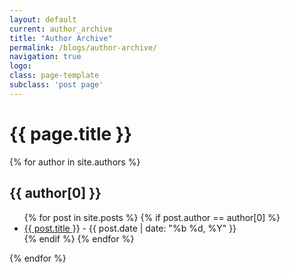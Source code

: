 ```yaml
---
layout: default
current: author_archive
title: "Author Archive"
permalink: /blogs/author-archive/
navigation: true
logo: 
class: page-template
subclass: 'post page'
---
```

<h1>{{ page.title }}</h1>

{% for author in site.authors %}
  <h2>{{ author[0] }}</h2>
  <ul>
    {% for post in site.posts %}
      {% if post.author == author[0] %}
        <li>
          <!-- <a href="{{ post.url | prepend: site.baseurl }}">{{ post.title }}</a> -->
          <a href="{{ post.url | prepend: site.baseurl }}">{{ post.title }}</a>
          <span>- {{ post.date | date: "%b %d, %Y" }}</span>
        </li>
      {% endif %}
    {% endfor %}
  </ul>
{% endfor %}